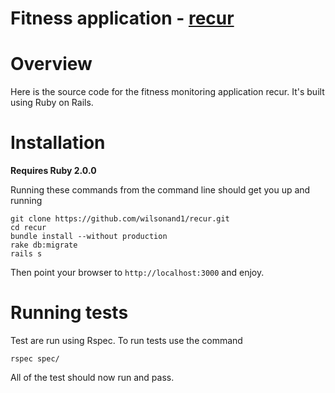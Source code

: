 # Fitness application - [recur](http://recurapp.co)

# Overview
Here is the source code for the fitness monitoring application recur.
It's built using Ruby on Rails.


# Installation
**Requires Ruby 2.0.0**

Running these commands from the command line should get you up and running

```
git clone https://github.com/wilsonand1/recur.git
cd recur
bundle install --without production
rake db:migrate
rails s
```

Then point your browser to `http://localhost:3000` and enjoy.

# Running tests
Test are run using Rspec. To run tests use the command

```
rspec spec/
````

All of the test should now run and pass.